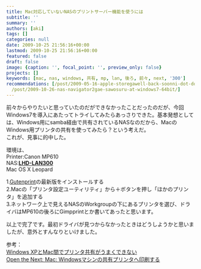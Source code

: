 ```yaml
---
title: Mac対応していないNASのプリントサーバー機能を使うには
subtitle: ''
summary: ''
authors: [aki]
tags: []
categories: null
date: 2009-10-25 21:56:16+00:00
lastmod: 2009-10-25 21:56:16+00:00
featured: false
draft: false
image: {caption: '', focal_point: '', preview_only: false}
projects: []
keywords: [mac, nas, windows, 共有, mp, lan, 後ろ, 前々, next, '300']
recommendations: [/post/2009-05-16-apple-storegawell-back-soonni-dot-dot-dot/, /post/2009-05-31-linkstationnowebakusesutosimplify-music-2-at-iphone/,
  /post/2009-10-26-nas-navigator2gae-sawosuru-at-windows7-64bit/]
---
```

前々からやりたいと思っていたのだができなかったことだったのだが、今回Windows7を導入にあたってトライしてみたらあっさりできた。基本発想としては、Windows用にsamba経由で共有されているNASなのだから、MacのWindows用プリンタの共有を使ってみたら？という考えだ。  
これが、見事に的中した。

環境は、  
Printer:Canon MP610  
NAS:[**LHD-LAN300**](http://www.logitec.co.jp/products/nas/lhdlan.html)  
Mac OS X  Leopard

1.[Gutenprint](http://gimp-print.sourceforge.net/MacOSX.php)の最新版をインストールする  
2.Macの「プリンタ設定ユーティリティ」から＋ボタンを押し「ほかのプリンタ」を追加する  
3.ネットワーク上で見えるNASのWorkgroupの下にあるプリンタを選び、ドライバはMP610の後ろにGimpprintとか書いてあったと思います。

以上で完了です。最初ドライバが見つからなかったときはどうしようかと思いましたが、意外とすんなりといけました。

参考：  
[Windows XPとMac間でプリンタ共有がうまくできない](http://ziddy.japan.zdnet.com/qa4596446.html)  
[Open the Next: Mac: Windowsマシンの共有プリンタへ印刷する](http://blog.manabii.info/2006/02/mac-windows.html)


